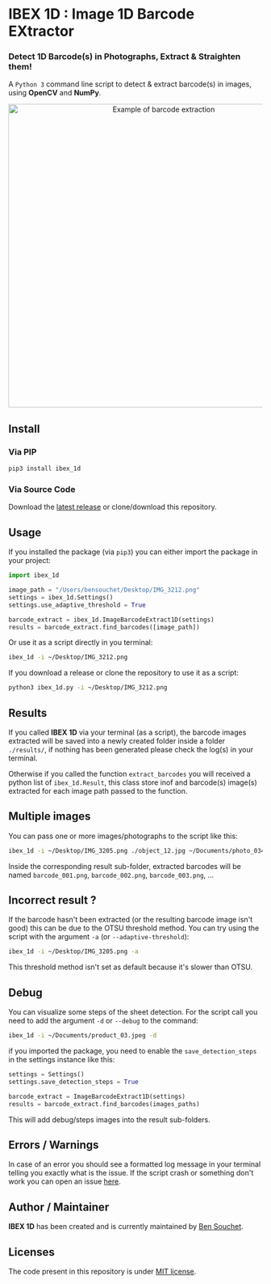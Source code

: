 # IBEX 1D : Image 1D Barcode EXtractor

### Detect 1D Barcode(s) in Photographs, Extract & Straighten them!

A `Python 3` command line script to detect & extract barcode(s) in images, using **OpenCV** and **NumPy**.

<p align="center">
  <img alt="Example of barcode extraction" src="https://user-images.githubusercontent.com/17025808/212469506-80761d45-934e-4c25-aeac-b591c0607fa3.png" width="600">
</p>

## Install

### Via PIP

```sh
pip3 install ibex_1d
```

### Via Source Code

Download the [latest release](https://github.com/BenSouchet/ibex_1d/releases) or clone/download this repository.

## Usage
If you installed the package (via `pip3`) you can either import the package in your project:
```python
import ibex_1d

image_path = "/Users/bensouchet/Desktop/IMG_3212.png"
settings = ibex_1d.Settings()
settings.use_adaptive_threshold = True

barcode_extract = ibex_1d.ImageBarcodeExtract1D(settings)
results = barcode_extract.find_barcodes([image_path])
```
Or use it as a script directly in you terminal:
```sh
ibex_1d -i ~/Desktop/IMG_3212.png
```

If you download a release or clone the repository to use it as a script:
```sh
python3 ibex_1d.py -i ~/Desktop/IMG_3212.png
```

## Results

If you called **IBEX 1D** via your terminal (as a script), the barcode images extracted will be saved into a newly created folder inside a folder `./results/`, if nothing has been generated please check the log(s) in your terminal.

Otherwise if you called the function `extract_barcodes` you will received a python list of `ibex_1d.Result`, this class store inof and barcode(s) image(s) extracted for each image path passed to the function.

## Multiple images

You can pass one or more images/photographs to the script like this:
```sh
ibex_1d -i ~/Desktop/IMG_3205.png ./object_12.jpg ~/Documents/photo_0345.jpeg
```
Inside the corresponding result sub-folder, extracted barcodes will be named `barcode_001.png`, `barcode_002.png`, `barcode_003.png`, ...

## Incorrect result ?
If the barcode hasn't been extracted (or the resulting barcode image isn't good) this can be due to the OTSU threshold method.
You can try using the script with the argument `-a` (or `--adaptive-threshold`):
```sh
ibex_1d -i ~/Desktop/IMG_3205.png -a
```
This threshold method isn't set as default because it's slower than OTSU.

## Debug

You can visualize some steps of the sheet detection.
For the script call you need to add the argument `-d` or `--debug` to the command:
```sh
ibex_1d -i ~/Documents/product_03.jpeg -d
```
if you imported the package, you need to enable the `save_detection_steps` in the settings instance like this:
```python
settings = Settings()
settings.save_detection_steps = True

barcode_extract = ImageBarcodeExtract1D(settings)
results = barcode_extract.find_barcodes(images_paths)
```
This will add debug/steps images into the result sub-folders.

## Errors / Warnings

In case of an error you should see a formatted log message in your terminal telling you exactly what is the issue.
If the script crash or something don't work you can open an issue [here](https://github.com/BenSouchet/ibex_1d/issues).

## Author / Maintainer

**IBEX 1D** has been created and is currently maintained by [Ben Souchet](https://github.com/BenSouchet).

## Licenses

The code present in this repository is under [MIT license](https://github.com/BenSouchet/ibex_1d/blob/main/LICENSE).
